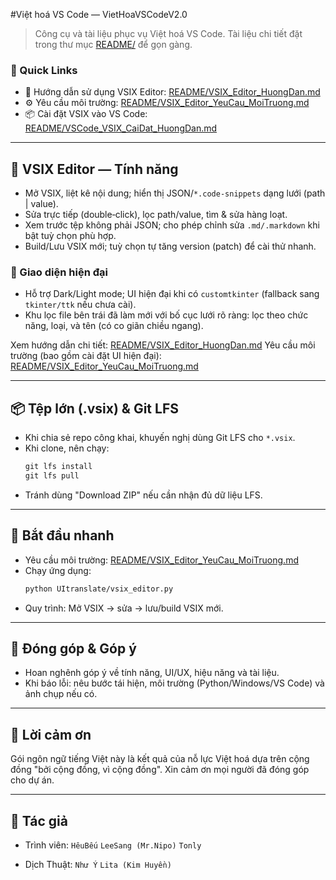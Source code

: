 #Việt hoá VS Code — VietHoaVSCodeV2.0

> Công cụ và tài liệu phục vụ Việt hoá VS Code. Tài liệu chi tiết đặt trong thư mục [README/](README/) để gọn gàng.

### 🔗 Quick Links
- 📘 Hướng dẫn sử dụng VSIX Editor: [README/VSIX_Editor_HuongDan.md](README/VSIX_Editor_HuongDan.md)
- ⚙️ Yêu cầu môi trường: [README/VSIX_Editor_YeuCau_MoiTruong.md](README/VSIX_Editor_YeuCau_MoiTruong.md)
- 📦 Cài đặt VSIX vào VS Code: [README/VSCode_VSIX_CaiDat_HuongDan.md](README/VSCode_VSIX_CaiDat_HuongDan.md)

---

## 🧰 VSIX Editor — Tính năng
- Mở VSIX, liệt kê nội dung; hiển thị JSON/`*.code-snippets` dạng lưới (path | value).
- Sửa trực tiếp (double‑click), lọc path/value, tìm & sửa hàng loạt.
- Xem trước tệp không phải JSON; cho phép chỉnh sửa `.md/.markdown` khi bật tuỳ chọn phù hợp.
- Build/Lưu VSIX mới; tuỳ chọn tự tăng version (patch) để cài thử nhanh.

### 🎨 Giao diện hiện đại
- Hỗ trợ Dark/Light mode; UI hiện đại khi có `customtkinter` (fallback sang `tkinter/ttk` nếu chưa cài).
- Khu lọc file bên trái đã làm mới với bố cục lưới rõ ràng: lọc theo chức năng, loại, và tên (có co giãn chiều ngang).

Xem hướng dẫn chi tiết: [README/VSIX_Editor_HuongDan.md](README/VSIX_Editor_HuongDan.md)
Yêu cầu môi trường (bao gồm cài đặt UI hiện đại): [README/VSIX_Editor_YeuCau_MoiTruong.md](README/VSIX_Editor_YeuCau_MoiTruong.md)

---

## 📦 Tệp lớn (.vsix) & Git LFS
- Khi chia sẻ repo công khai, khuyến nghị dùng Git LFS cho `*.vsix`.
- Khi clone, nên chạy:
  ```powershell
  git lfs install
  git lfs pull
  ```
- Tránh dùng "Download ZIP" nếu cần nhận đủ dữ liệu LFS.

---

## 🚀 Bắt đầu nhanh
- Yêu cầu môi trường: [README/VSIX_Editor_YeuCau_MoiTruong.md](README/VSIX_Editor_YeuCau_MoiTruong.md)
- Chạy ứng dụng:
  ```bash
  python UItranslate/vsix_editor.py
  ```
- Quy trình: Mở VSIX → sửa → lưu/build VSIX mới.

---

## 🤝 Đóng góp & Góp ý
- Hoan nghênh góp ý về tính năng, UI/UX, hiệu năng và tài liệu.
- Khi báo lỗi: nêu bước tái hiện, môi trường (Python/Windows/VS Code) và ảnh chụp nếu có.

---

## 🙏 Lời cảm ơn
Gói ngôn ngữ tiếng Việt này là kết quả của nỗ lực Việt hoá dựa trên cộng đồng "bởi cộng đồng, vì cộng đồng". Xin cảm ơn mọi người đã đóng góp cho dự án.

---

## 👤 Tác giả

- Trình viên:
`HêuBếu`
`LeeSang (Mr.Nipo)`
`Tonly`

- Dịch Thuật:
`Như Ý`
`Lita (Kim Huyền)`

